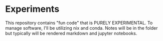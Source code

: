 # Experiments

This repository contains "fun code" that is PURELY EXPERIMENTAL. To manage software, I'll be utilizing nix and conda. Notes will be in the folder but typically will be rendered markdown and jupyter notebooks. 
